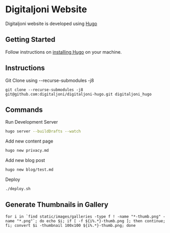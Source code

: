 # Digitaljoni Website

Digitaljoni website is developed using [Hugo](https://gohugo.io/)

## Getting Started

Follow instructions on [installing Hugo](https://gohugo.io/getting-started/installing/) on your machine.

## Instructions
Git Clone using --recurse-submodules -j8
```
git clone --recurse-submodules -j8 git@github.com:digitaljoni/digitaljoni-hugo.git digitaljoni_hugo
```


## Commands

Run Development Server
```bash
hugo server --buildDrafts --watch
```

Add new content page
```bash
hugo new privacy.md
```

Add new blog post
```bash
hugo new blog/test.md
```

Deploy
```bash
./deploy.sh
```


## Generate Thumbnails in Gallery

```
for i in `find static/images/galleries -type f ! -name "*-thumb.png" -name "*.png"`; do echo $i; if [ -f ${i%.*}-thumb.png ]; then continue; fi; convert $i -thumbnail 100x100 ${i%.*}-thumb.png; done
```